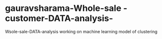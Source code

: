 # gauravsharama-Whole-sale -customer-DATA-analysis-
Wsole-sale-DATA-analysis working on machine learning model of clustering
